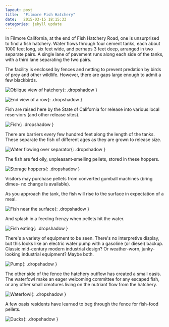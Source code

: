 ```yaml
---
layout: post
title:  "Filmore Fish Hatchery"
date:   2015-03-15 18:15:33
categories: jekyll update
---
```

In Filmore California, at the end of Fish Hatchery Road, one is unsurprised to find a fish hatchery.  Water flows through four cement tanks, each about 1000 feet long, six feet wide, and perhaps 3 feet deep, arranged in two separate pairs.  A single lane of pavement runs along each side of the tanks, with a third lane separating the two pairs.  

The facility is enclosed by fences and netting to prevent predation by birds of prey and other wildlife.  However, there are gaps large enough to admit a few blackbirds.

![Oblique view of hatchery](/images/filmore_fish_hatchery/tanks.png){: .dropshadow }  

![End view of a row](/images/filmore_fish_hatchery/tanks3.png){: .dropshadow }  

Fish are raised here by the State of California for release into various local reserviors (and other release sites).   

![Fish](/images/filmore_fish_hatchery/fish.png){: .dropshadow }  

There are barriers every few hundred feet along the length of the tanks.  These separate the fish of different ages as they are grown to release size.  

![Water flowing over separator](/images/filmore_fish_hatchery/tanks2.png){: .dropshadow }  

The fish are fed oily, unpleasant-smelling pellets, stored in these hoppers.  

![Storage hoppers](/images/filmore_fish_hatchery/hoppers.png){: .dropshadow }  

Visitors may purchase pellets from converted gumball machines (bring dimes- no change is available).  

As you approach the tank, the fish will rise to the surface in expectation of a meal.  

![Fish near the surface](/images/filmore_fish_hatchery/fish2.png){: .dropshadow }  

And splash in a feeding frenzy when pellets hit the water.  

![Fish eating](/images/filmore_fish_hatchery/fish3.png){: .dropshadow }  

There's a variety of equipment to be seen.  There's no interpretive display, but this looks like an electric water pump with a gasoline (or diesel) backup.   Classic mid-century modern industrial design?  Or weather-worn, junky-looking industrial equipment?  Maybe both.

![Pump](/images/filmore_fish_hatchery/pump.png){: .dropshadow }  

The other side of the fence the hatchery outflow has created a small oasis.  The waterfowl make an eager welcoming committee for any escaped fish, or any other small creatures living on the nutriant flow from the hatchery.

![Waterfowl](/images/filmore_fish_hatchery/waterfowl.png){: .dropshadow }  

A few oasis residents have learned to beg through the fence for fish-food pellets.  

![Ducks](/images/filmore_fish_hatchery/ducks.png){: .dropshadow }  









